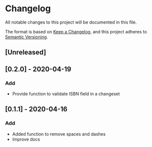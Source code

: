 # Changelog
All notable changes to this project will be documented in this file.

The format is based on [Keep a Changelog](https://keepachangelog.com/en/1.0.0/),
and this project adheres to [Semantic Versioning](https://semver.org/spec/v2.0.0.html).

## [Unreleased]

## [0.2.0] - 2020-04-19
### Add
- Provide function to validate ISBN field in a changeset

## [0.1.1] - 2020-04-16
### Add
- Added function to remove spaces and dashes
- Improve docs